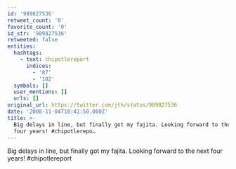 ```yaml
---
id: '989827536'
retweet_count: '0'
favorite_count: '0'
id_str: '989827536'
retweeted: false
entities:
  hashtags:
    - text: chipotlereport
      indices:
        - '87'
        - '102'
  symbols: []
  user_mentions: []
  urls: []
original_url: https://twitter.com/jth/status/989827536
date: '2008-11-04T18:41:50.000Z'
title: >-
  Big delays in line, but finally got my fajita. Looking forward to the next
  four years! #chipotlerepo…
---
```


Big delays in line, but finally got my fajita. Looking forward to the next four years! #chipotlereport